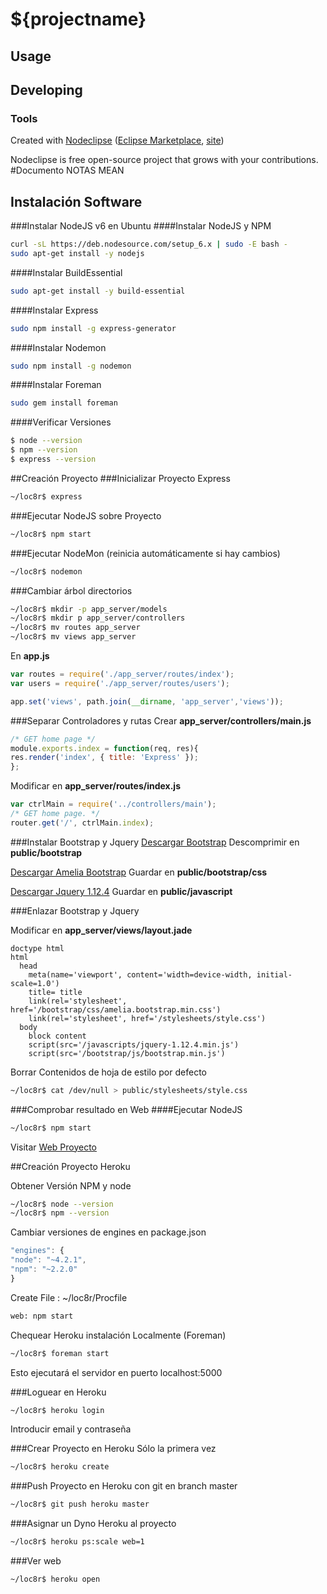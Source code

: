 

# ${projectname}



## Usage



## Developing



### Tools

Created with [Nodeclipse](https://github.com/Nodeclipse/nodeclipse-1)
 ([Eclipse Marketplace](http://marketplace.eclipse.org/content/nodeclipse), [site](http://www.nodeclipse.org))   

Nodeclipse is free open-source project that grows with your contributions.
#Documento NOTAS MEAN
## Instalación Software
###Instalar NodeJS v6 en Ubuntu
####Instalar NodeJS y NPM
```bash
curl -sL https://deb.nodesource.com/setup_6.x | sudo -E bash -
sudo apt-get install -y nodejs
```
####Instalar BuildEssential
```bash
sudo apt-get install -y build-essential
```
####Instalar Express
```bash
sudo npm install -g express-generator
```
####Instalar Nodemon
```bash
sudo npm install -g nodemon
```

####Instalar Foreman
```bash
sudo gem install foreman
```

####Verificar Versiones
```bash
$ node --version
$ npm --version
$ express --version
```

##Creación Proyecto
###Inicializar Proyecto Express
```bash
~/loc8r$ express
```
###Ejecutar NodeJS sobre Proyecto 
```bash
~/loc8r$ npm start
```
###Ejecutar NodeMon (reinicia automáticamente si hay cambios)
```bash
~/loc8r$ nodemon
```

###Cambiar árbol directorios
```bash
~/loc8r$ mkdir -p app_server/models 
~/loc8r$ mkdir p app_server/controllers
~/loc8r$ mv routes app_server
~/loc8r$ mv views app_server
```

En **app.js**
```javascript
var routes = require('./app_server/routes/index');
var users = require('./app_server/routes/users');
```

```javascript
app.set('views', path.join(__dirname, 'app_server','views'));
```


###Separar Controladores y rutas
Crear **app_server/controllers/main.js**
```javascript
/* GET home page */
module.exports.index = function(req, res){
res.render('index', { title: 'Express' });
};
```

Modificar en  **app_server/routes/index.js**
```javascript
var ctrlMain = require('../controllers/main');
/* GET home page. */
router.get('/', ctrlMain.index);
```

###Instalar Bootstrap y Jquery
[Descargar Bootstrap](http://getbootstrap.com)
Descomprimir en **public/bootstrap**

[Descargar Amelia Bootstrap](https://github.com/simonholmes/amelia/blob/master/amelia.bootstrap.min.css)
Guardar en **public/bootstrap/css**

[Descargar Jquery 1.12.4](https://code.jquery.com/jquery-1.12.4.min.js)
Guardar en **public/javascript**

###Enlazar Bootstrap y Jquery

Modificar en  **app_server/views/layout.jade**
```jade
doctype html
html
  head
    meta(name='viewport', content='width=device-width, initial-scale=1.0')
    title= title
    link(rel='stylesheet', href='/bootstrap/css/amelia.bootstrap.min.css')
    link(rel='stylesheet', href='/stylesheets/style.css')
  body
    block content
    script(src='/javascripts/jquery-1.12.4.min.js')
    script(src='/bootstrap/js/bootstrap.min.js')
```

Borrar Contenidos de hoja de estilo por defecto
```bash
~/loc8r$ cat /dev/null > public/stylesheets/style.css
```

###Comprobar resultado en Web
####Ejecutar NodeJS 
```bash
~/loc8r$ npm start
```
Visitar [Web Proyecto](http://localhost:3000)


##Creación Proyecto Heroku

Obtener Versión NPM y node
```bash
~/loc8r$ node --version
~/loc8r$ npm --version
```

Cambiar versiones de engines en package.json
```javascript
"engines": {
"node": "~4.2.1",
"npm": "~2.2.0"
}
```

Create File : ~/loc8r/Procfile
```bash
web: npm start
```

Chequear Heroku instalación Localmente (Foreman)
```bash
~/loc8r$ foreman start
```
Esto ejecutará el servidor en puerto localhost:5000

###Loguear en Heroku
```bash
~/loc8r$ heroku login
```
Introducir email y contraseña

###Crear Proyecto en Heroku
Sólo la primera vez
```bash
~/loc8r$ heroku create
```

###Push Proyecto en Heroku
con git en branch master
```bash
~/loc8r$ git push heroku master
```

###Asignar un Dyno Heroku al proyecto
```bash
~/loc8r$ heroku ps:scale web=1
```

###Ver web
```bash
~/loc8r$ heroku open
```

